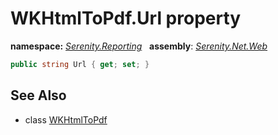 # WKHtmlToPdf.Url property
**namespace:** *[Serenity.Reporting](../../README.md#serenity.reporting-namespace)*   **assembly**: *[Serenity.Net.Web](../../README.md)*

```csharp
public string Url { get; set; }
```

## See Also

* class [WKHtmlToPdf](../WKHtmlToPdf.md)